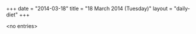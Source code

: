 +++
date = "2014-03-18"
title = "18 March 2014 (Tuesday)"
layout = "daily-diet"
+++


\<no entries\>
